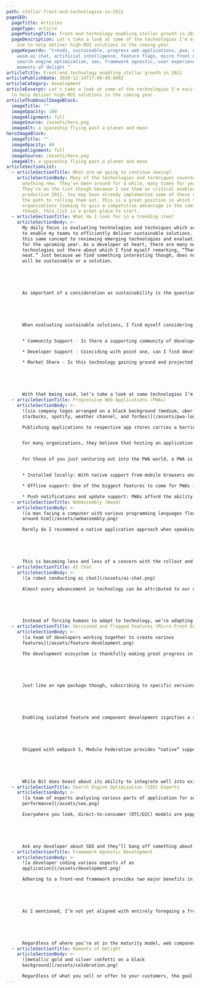 ```yaml
---
path: stellar-front-end-technologies-in-2021
pageSEO:
  pageTitle: Articles
  pageType: article
  pagePostingTitle: Front-end technology enabling stellar growth in 2021
  pageDescription: Let's take a look at some of the technologies I'm excited to
    use to help deliver high-ROI solutions in the coming year.
  pageKeywords: "trends, sustainable, progress web applications, pwa, webassembly,
    wasm,ai chat, artificial intelligence, feature flags, micro front end,
    search engine optimization, seo, framework agnostic, user experience, ux,
    moments of delight "
articleTitle: Front-end technology enabling stellar growth in 2021
articlePublishDate: 2020-12-14T17:00:49.808Z
articleCategory: Development
articleExcerpt: Let's take a look at some of the technologies I'm excited to use
  to help deliver high-ROI solutions in the coming year.
articleThumbnailImageBlock:
  imageTitle: ""
  imageOpacity: 100
  imageAlignment: full
  imageSource: /assets/hero.png
  imageAlt: a spaceship flying past a planet and moon
heroImageBlock:
  imageTitle: ""
  imageOpacity: 40
  imageAlignment: full
  imageSource: /assets/hero.png
  imageAlt: a spaceship flying past a planet and moon
articleSectionList:
  - articleSectionTitle: What are we going to continue seeing?
    articleSectionBody: Many of the technologies and techniques covered below aren’t
      anything new. They’ve been around for a while, many times for years.
      They’re on the list though because I see them as critical enablers for a
      productive 2021. You may have already implemented some of these or are on
      the path to rolling them out. This is a great position in which to be! For
      organizations looking to gain a competitive advantage in the coming year
      though, this list is a great place to start.
  - articleSectionTitle: What do I look for in a trending item?
    articleSectionBody: >-
      My daily focus is evaluating technologies and techniques which are going
      to enable my teams to efficiently deliver sustainable solutions. I apply
      this same concept to reviewing emerging technologies and evaluating trends
      for the upcoming year. As a developer at heart, there are many new
      technologies out there about which I find myself remarking, “That’s pretty
      neat.” Just because we find something interesting though, does not mean it
      will be sustainable or a solution. 


       


      As important of a consideration as sustainability is the question, “Does it actually solve a problem you have?” Developers love new technology and it’s a major selling point for attracting top talent. Organizations should be passionate about embracing new technologies but should only engage with technologies they believe will deliver a strong ROI to their product. When discussing proposed technologies with your teams, it’s important to clearly define what problem it solves. If you can’t answer that question, the technology most likely isn’t right for you, however interesting it may be.


       


      When evaluating sustainable solutions, I find myself considering several key aspects:


      * Community Support - Is there a supporting community of developers working with this technology? If it’s open source, has there been a steady trend of pull requests from the internal team and developer community over a significant period of time?

      * Developer Support - Coinciding with point one, can I find developers experienced in this technology? If there isn’t a talented pool of developers working with this technology, it exposes me to single points of failure and places premiums on those developers with experience. While niche technologies are sometimes needed, I find it to be a pretty rare occasion.

      * Market Share - Is this technology gaining ground and projected to stay there? Many great technologies have come and gone. They were solving big problems, but someone came along and did it better. Leveraging research from points one and two has provided me with solid insights, but it’s not always perfectly indicative. This point is certainly more subjective and my focus here is on mitigating risk.


       


      With that being said, let’s take a look at some technologies I’m excited about leveraging in my solutions to deliver a fun and productive 2021!
  - articleSectionTitle: Progressive Web Applications (PWAs)
    articleSectionBody: >-
      ![six company logos arranged on a black background (medium, uber,
      starbucks, spotify, weather channel, and forbes)](/assets/pwa-logos.png)

      Publishing applications to respective app stores carries a barrier to entry at some level. There are fees associated with licensing and the application review process can be lengthy - especially now during COVID-19 where staffing has been reduced. While most app stores offer a streamlined experience, the simple fact of the matter is that it is hard to rapidly provide updates to an application housed here. Depending on your development strategy, it can also be costly if you’re maintaining several unnecessary code bases to support multiple device types.


      For many organizations, they believe that hosting an application in app stores promotes confidence - there’s a vetting process involved with your application and consumers trust this. For other organizations it was a matter of creating a critically-performant application, for which you may have been forced into writing a native application (see Wasm for a prospective alternative) and consequently hosting it in app stores. Regardless of how your application ended up there, it’s there and it’s carrying a barrier of its own - extra steps to getting it into the hands of users. In modern times where UX reigns supreme, we’re looking for ways to make life more pleasant for our users. Forcing them to break from the experience to go and download an application may not seem like much, but it’s jarring to your experience. PWAs afford users the ability to quickly “install” your application without breaking the stride of your experience and it’s something to which more and more organizations are turning as users demand pleasant experiences and become more educated on the use of PWAs.


      For those of you just venturing out into the PWA world, a PWA is a JavaScript-based web application with several key differentiators allowing it to deliver a near-native experience without the app store hassle.


      * Installed locally: With native support from mobile browsers and devices, a PWA can easily be installed on users’ devices following a simple prompt from the browser, right from your current website or web application.

      * Offline support: One of the biggest features to come for PWAs is the ability to orchestrate offline experiences. Similar to native applications, PWAs can cache data for later and expose functionality, even while the user is offline.

      * Push notifications and update support: PWAs afford the ability to bring push notifications to a user’s device just as expected from a natively-installed application. Application updates can also be easily rolled out without the app store hassles.
  - articleSectionTitle: WebAssembly (Wasm)
    articleSectionBody: >-
      ![a man facing a computer with various programming languages floating
      around him](/assets/webassembly.png)

      Rarely do I recommend a native application approach when speaking with clients. With options such as [React Native](https://reactnative.dev/) or [Apache’s Cordova](https://cordova.apache.org/) to name a few, I believe expedited solutions can be delivered with the added bonus of maintaining a single source of truth i.e. a single code base. This benefit alone often easily outweighs the potential performance gained by developing a native application across platforms and can easily provide for device inclusivity, even for less-developed devices such as Windows. For some organizations though, performance is critical - think media editing or playback for example. These performance-critical products most likely turned to a native development approach.


       


      This is becoming less and less of a concern with the rollout and now [unanimous browser support](https://caniuse.com/wasm) for [WebAssembly](https://webassembly.org/). With this new assembly-like language, developers are empowered to leverage JavaScript interspersed with high performance snippets of code written in their favorite low-level language such as C++ or Rust, compiled into WebAssembly. Building in this manner is opening the doors to easy-to-access web applications which would otherwise be relegated to the app store or a native desktop application. WebAssembly is lowering the barrier to entry for those organizations looking to easily deliver high performance applications to their customers.
  - articleSectionTitle: AI Chat
    articleSectionBody: >-
      ![a robot conducting ai chat](/assets/ai-chat.png)

      Almost every advancement in technology can be attributed to our desire to create more pleasant experiences for end users. AI chat carries along in exactly the same vein. We’ve moved from a simple FAQ page to the ability to conduct advanced searches in hopes of putting information at the fingertips of our users. What we’ve seen instead is that users don’t want to fiddle around with search parameters - they simply want the information they want, and now. AI chat is the enabler. 


       


      Instead of forcing humans to adapt to technology, we’re adapting technology to suit the behaviors of humans. Unstructured, informal conversation is how we communicate as humans, and AI chat aims to mimic this by allowing users to quickly uncover their desired information through an informal chat exchange. AI chat is always online, there’s never a queue, and it never needs to “go do some research”. Reduce customer service call volume, drive higher conversion rates, and improve customer satisfaction - it’s all possible through this simple integration. AI chat doesn’t aim to solve every problem, but it’s a powerful tool at your disposal, typically with a relatively smooth integration process.
  - articleSectionTitle: Versioned and Flagged Features (Micro Front Ends)
    articleSectionBody: >-
      ![a team of developers working together to create various
      features](/assets/feature-development.png)

      The development ecosystem is thankfully making great progress in moving away from huge monolithic applications. With the advent of headless solutions and modern front-end frameworks, it has never been easier. Moving towards these “componentized” approaches enables organizations to abstract reusable styling and components into libraries which are then consumed across their suite of applications, delivering a competitive advantage to their designers and developers while remaining adherent to brand identity. 


       


      Just like an npm package though, subscribing to specific versions is critical to prevent the introduction of breaking changes. Not everyone is moving at the same pace and that’s why we apply techniques such as [semantic versioning](https://semver.org/) to mitigate the unexpected consumption of breaking changes. We can wrap this same approach around entire component libraries or applications, but what if we want to apply this to each individual component or feature? Why would we even want to follow such an approach? Have you ever faced a production problem which required a deployment rollback to remove the breaking code? You probably pulled out more than you wanted. Depending on your deployment frequency, you may have several features in any given production deployment. The ability to isolate and individually version these features or components is game changing and I believe this is the most important trend of 2021. Not only can you isolate components and features, but you can create feature-specific deployments driven by a CI/CD pipeline.


       


      Enabling isolated feature and component development signifies a shift to true micro front ends. You’ll find the ability to easily swap features in and out of production, simultaneously develop complex features without code conflicts, collaborate across platforms, and A/B test near-infinite combinations without the overhead otherwise associated with this. There are many solutions and frameworks out there which aim to solve for this both at build time and runtime but the two I’m most excited about are [Bit](https://bit.dev/) and webpack’s [Module Federation](https://webpack.js.org/concepts/module-federation/). I still feel wary about Bit because they’ve been pushing their advertising campaign incredibly hard. I find it nearly impossible to go a day without reading an article that does not have some connection to the organization. That said, Bit provides the workings for something incredible! The functionality of Bit can be liken to an individual, semantically-versioned npm package for every component or feature you build. 


       


      Shipped with webpack 5, Module Federation provides “native” support for runtime importation of features and components. Module Federation provides similar functionality to many existing frameworks, but for me it’s important to note that I now have that power within webpack - the bundler that most of your projects already use.


       


      While Bit does boast about its ability to integrate well into existing code bases, these isolated micro front ends may not be for everyone. For small applications, the ROI probably isn’t there. Sometimes a simple semantically-versioned component library is also sufficient. I’m still very excited about these solutions and the development opportunities they deliver to larger organizations!
  - articleSectionTitle: Search Engine Optimization (SEO) Experts
    articleSectionBody: >-
      ![a team of experts analyzing various parts of application for search
      performance](/assets/seo.png)

      Everywhere you look, direct-to-consumer (DTC/D2C) models are popping up driven hard by the strange year we’ve had in 2020. With modern e-commerce platforms and low-code solutions, it has never been easier to go after your very own market share. Many of these products aren’t reinventing the wheel nor are they offering significant price reductions. What we’re left with is a multitude of brands selling nearly-identical products or solutions, all of which are looking to differentiate themselves and build brand recognition. A major factor in this is simply showing up. When I search for a given product, who shows up first and who shows up the most? Consumers are educated and product reviews play a significant role in this process, but if I’m looking to [buy toilet paper](https://www.vox.com/the-goods/2019/7/17/20688093/toilet-paper-no-2-tushy-who-gives-a-crap-charmin) then I’m not planning to spend the day researching brands. This is where your SEO ranking can play an incredible role of driving more potential customers into your conversion funnel.


       


      Ask any developer about SEO and they’ll bang off something about semantic HTML or the use of metadata, but rarely are developers focused on the niche of SEO - they’re more worried about building out pixel-perfect features or providing cross-browser support. Padding your team with an SEO expert can be worth its weight in gold. If nothing else, performing a third-party SEO audit can provide a great list of action items to capture high-ROI initiatives.
  - articleSectionTitle: Framework Agnostic Development
    articleSectionBody: >-
      ![a developer coding various aspects of an
      application](/assets/development.png)

      Adhering to a front-end framework provides two major benefits in my experience - neatly packaging and exposing complex or difficult functionality in simple syntax and typically, some sort of guidance for application hierarchy. Due to these benefits, I’m not ready to give up frameworks just yet in 2021, but what I am prepared to do is generate components and features in such a way that they may be consumed, regardless of the consuming framework (or lack of) chosen by the project. If you’ve had your eye on building out that shiny new component library but have projects leveraging different frameworks, a framework-agnostic approach may be your answer. Taking this approach allows teams to elect whatever framework they most enjoy, while maintaining compatibility of components across applications.


       


      As I mentioned, I’m not yet aligned with entirely foregoing a front-end framework in the development process. I believe the benefits of simplified development still outweigh any negative considerations, but if you’re looking to go it alone then writing pure [web components](https://www.webcomponents.org/introduction) might be your answer as [browser support](https://caniuse.com/?search=components) is growing. For me though, I’m looking at solutions like [Direflow](https://direflow.io/) which allows me to stand up a React-based component library which in turn is compiled into easily-consumable web components.


       


      Regardless of where you’re at in the maturity model, web components should be a consideration. The development community has proven that componentized development makes sense, and governing bodies have agreed. Pairing this approach with micro front ends can bring you even closer to the goal of framework-agnostic development.
  - articleSectionTitle: Moments of Delight
    articleSectionBody: >-
      ![metallic gold and silver confetti on a black
      background](/assets/celebration.png)

      Regardless of what you sell or offer to your customers, the goal is the same - to keep users coming back. The majority of this obviously resides in your pricing model and quality of products. That said, an emerging group of surveys indicate that users are willing to pay more for a better experience. The first step in this process is ensuring an intuitive experience through diligent UX research. This alone could easily lead to very dry experiences for users if left unchecked. This is where well-placed moments of delight shine - a pleasant little ripple effect after clicking a button or an exciting congratulatory animation after a successful purchase. These little moments of delight are a great opportunity to express empathy and gratitude for you users.
---
```

